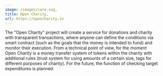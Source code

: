 ```yaml
---
image: /images/care.svg,
title: Open Charity,
url: https://opencharity.io
---
```


The "Open Charity" project will create a service for donations and charity with transparent transactions, where anyone can define the conditions via smart contract (such as the goals that the money is intended to fund) and monitor their execution. From a technical point of view, for the moment Open Charity is a money transfer system of tokens within the charity with additional rules (trust system for using amounts of a certain size, tags for different purposes of charity). For the future, the function of checking target expenditures is planned.
